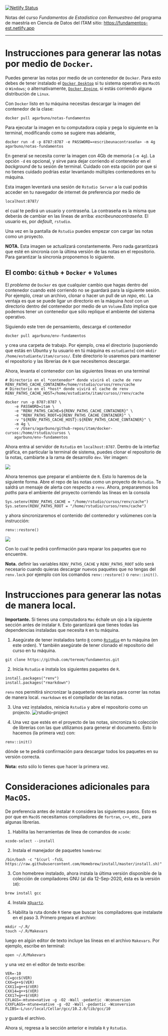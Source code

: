 [![Netlify Status](https://api.netlify.com/api/v1/badges/54022ee4-ae84-48c5-915c-20b85ccb6e08/deploy-status)](https://app.netlify.com/sites/fundamentos/deploys)


Notas del curso *Fundamentos de Estadística con Remuestreo* del programa de
maestría en Ciencia de Datos del ITAM sitio: https://fundamentos-est.netlify.app

---

# Instrucciones para generar las notas por medio de `Docker`.

Puedes generar las notas por medio de un contenedor de `Docker`. Para esto debes
de tener instalado el [`Docker Desktop`](https://docs.docker.com/desktop/) si tu
sistema operativo es `MacOS` o `Windows`; o alternativamente, [`Docker
Engine`](https://docs.docker.com/engine/), si estás corriendo alguna
distribución de `Linux`.

Con `Docker` listo en tu máquina necesitas descargar la imagen del contenedor
de la clase:
```{bash}
docker pull agarbuno/notas-fundamentos
```

Para ejecutar la imagen en tu computadora copia y pega lo siguiente en la
terminal, modificando como se sugiere mas adelante,
```{bash}
docker run -d -p 8787:8787 -e PASSWORD=<escribeunacontraseña> -m 4g agarbuno/notas-fundamentos
```
En general se necesita correr la imagen con 4Gb de memoria (`-m 4g`).  La opción
`-d` es opcional, y sirve para dejar corriendo el contenedor en el *background*
de tu sesión de terminal. Cuidado con esta opción por que si no tienes cuidado
podrías estar levantando múltiples contenedores en tu máquina.

Esta imagen leventará una sesión de `Rstudio Server` a la cual podrás acceder en
tu navegador de internet de preferencia por medio de
```{bash}
localhost:8787/
```
el cual te pedirá un usuario y contraseña. La contraseña es la misma que deberás
de cambiar en las líneas de arriba: *escribeunacontraseña*. El usuario es, por
*default*,
`rstudio`.

Una vez en la pantalla de `Rstudio` puedes empezar con cargar las notas como un
proyecto.

**NOTA.** Esta imagen se actualizará constantemente. Pero nada garantizará que
esté en sincronía con la última versión de las notas en el repositorio. Para
garantizar la sincronía proponemos lo siguiente.

## El combo: `Github` + `Docker` + `Volumes`

El *problema* de `Docker` es que cualquier cambio que hagas dentro del
contenedor cuando esté corriendo no se guardará para la siguiente sesión. Por
ejemplo, crear un archivo, clonar o hacer un pull de un *repo*, etc. La ventaja
es que se puede ligar un directorio en la máquina *host* con un directorio
dentro del contenedor por medio de un `Volume`.Esto implica que podemos tener un
contenedor que sólo replique el ambiente del sistema operativo.

Siguiendo este tren de pensamiento, descarga el contenedor
```{bash}
docker pull agarbuno/env-fundamentos
```
y crea una carpeta de trabajo. Por ejemplo, crea el directorio (suponiendo que
estás en Ubuntu y tu usuario en tú máquina es `estudiante`) con `mkdir
/home/estudiante/itam/cursos/`. Este directorio lo usaremos para mantener el
repositorio y las librerías de `R` que necesitemos descargar.

Ahora, levanta el contenedor con las siguientes líneas en una terminal
```{bash}
# Directorio en el *contenedor* donde vivirá el cache de renv
RENV_PATHS_CACHE_CONTAINER=/home/rstudio/cursos/renv/cache
# Directorio en el *host* donde vivirá el cache de renv
RENV_PATHS_CACHE_HOST=/home/estudiante/itam/cursos//renv/cache

docker run -p 8787:8787 \
    -e PASSWORD=itam \
    -e "RENV_PATHS_CACHE=${RENV_PATHS_CACHE_CONTAINER}" \
    -e "RENV_PATHS_ROOT=${RENV_PATHS_CACHE_CONTAINER}" \
    -v "${RENV_PATHS_CACHE_HOST}:${RENV_PATHS_CACHE_CONTAINER}" \
    -m 4g \
    -v /Users/agarbuno/github-repos/itam/docker-cursos:/home/rstudio/cursos \
    agarbuno/env-fundamentos
```

Ahora entra al servidor de `Rstudio` en `localhost:8787`. Dentro de la interfaz
gráfica, en particular la terminal de sistema, puedes clonar el repositorio de
la notas, cambiarte a la rama de desarrollo `dev`. Ver imagen: 

![](images/rstudio-terminal.png)


Ahora tenemos que preparar el ambiente de `R`. Esto lo haremos de la siguiente forma. 
Abre el repo de las notas como un proyecto de `Rstudio`. Te saldrá un mensaje de alerta 
con respecto a `renv`. Ahora, prepararemos los *paths* para el ambiente del proyecto 
corriendo las líneas en la consola
```{r}
Sys.setenv(RENV_PATHS_CACHE = "/home/rstudio/cursos/renv/cache")
Sys.setenv(RENV_PATHS_ROOT = "/home/rstudio/cursos/renv/cache")
```
y ahora sincronizaremos el contenido del contenedor y volúmenes con la instrucción:
```{r}
renv::restore()
```
![](images/rstudio-renv-paths.png)

Con lo cual te pedirá confirmación para reparar los paquetes que no encuentre. 

**Nota.** definir las variables `RENV_PATHS_CACHE` y `RENV_PATHS_ROOT` 
sólo será necesario cuando quieras descargar nuevos paquetes que no tengas del 
`renv.lock` por ejemplo con los comandos `renv::restore()` o `renv::init()`.

# Instrucciones para generar las notas de manera local.

**Importante.** Si tienes una computadora `Mac` échale un ojo a la siguiente
sección antes de instalar `R`. Esto garantizará que tienes todas las dependencias
instaladas que necesita `R` en tu máquina.

1. Asegúrate de tener instalados tanto [`R`](https://cloud.r-project.org/) como
[`Rstudio`](https://rstudio.com/products/rstudio/download/) en tu máquina (en
este orden). Y también asegúrate de tener clonado el repositorio del curso en tu máquina.
```{bash}
git clone https://github.com/tereom/fundamentos.git
```

2. Inicia `Rstudio` e instala los siguientes paquetes de `R`.
```{r}
install.packages("renv")
install.packages("rmarkdown")
```

`renv` nos permitirá sincronizar la paquetería necesaria para correr las notas
de manera local. `rmarkdown` es el compilador de las notas.

3. Una vez instalados, reinicia `Rstudio` y abre el repositorio como un projecto.
![rstudio-project](images/rstudio-project.png)

4. Una vez que estés en el proyecto de las notas, sincroniza tú colección de librerías con las que utilizamos para generar el documento. Esto lo hacemos (la primera vez) con:
```{r}
renv::init()
```
dónde se te pedirá confirmación para descargar todos los paquetes en su versión
correcta.  

**Nota:** esto sólo lo tienes que hacer la primera vez.

# Consideraciones adicionales para `MacOS`.

De preferencia antes de instalar `R` considera las siguientes pasos. Esto es por
que en `MacOS` necesitamos compiladores de `fortran`, `c++`, etc., para algunas librerías.

1. Habilita las herramientas de línea de comandos de `xcode`:
```{bash}
xcode-select --install
```

2. Instala el manejador de paquetes `homebrew`:
```{bash}
/bin/bash -c "$(curl -fsSL https://raw.githubusercontent.com/Homebrew/install/master/install.sh)"
```

3. Con homebrew instalado, ahora instala la última versión disponible de la colección de compiladores GNU (al día 12-Sep-2020, ésta es la versión `10`):
```{bash}
brew install gcc
```

4. Instala [`XQuartz`](https://www.xquartz.org/).

5. Habilita la ruta donde `R` tiene que buscar los compiladores que instalaste en el paso 3. Primero prepara el archivo:
```{bash}
mkdir ~/.R/
touch ~/.R/Makevars
```
luego en algún editor de texto incluye las líneas en el archivo `Makevars`. Por ejemplo, escribe en terminal:
```{bash}
open ~/.R/Makevars
```
y una vez en el editor de texto escribe:
```{bash}
VER=-10
CC=gcc$(VER)
CXX=g++$(VER)
CXX11=g++$(VER)
CXX14=g++$(VER)
CXX17=g++$(VER)
CFLAGS=-mtune=native -g -O2 -Wall -pedantic -Wconversion
CXXFLAGS=-mtune=native -g -O2 -Wall -pedantic -Wconversion
FLIBS=-L/usr/local/Cellar/gcc/10.2.0/lib/gcc/10
```
y guarda el archivo.

Ahora si, regresa a la sección anterior e instala `R` y `Rstudio`.
